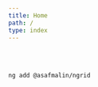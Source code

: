 ```yaml
---
title: Home
path: /
type: index
---
```


<div pbl-app-content-chunk="pbl-home-page-app-content-chunk"></div>

<div pbl-example-view="pbl-seller-demo-example" exampleStyle="flow"></div>

<br>
<br>

```bash
ng add @asafmalin/ngrid
```

<br>
<br>
<br>
